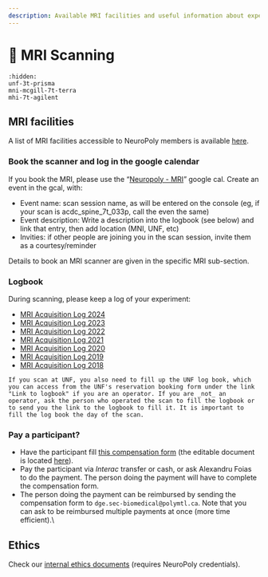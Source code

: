 ```yaml
---
description: Available MRI facilities and useful information about experiments.
---
```


# <span>🧲</span> MRI Scanning

```{toctree}
:hidden:
unf-3t-prisma
mni-mcgill-7t-terra
mhi-7t-agilent
```

## MRI facilities

A list of MRI facilities accessible to NeuroPoly members is available [here](https://neuropoly.gitbook.io/workspace/facilities#mri-facilities).&#x20;

### Book the scanner and log in the google calendar

If you book the MRI, please use the “[Neuropoly - MRI](https://calendar.google.com/calendar/embed?src=k4moiei5d2lh84iokouk6lt84o%40group.calendar.google.com\&ctz=America%2FToronto)” google cal. 
Create an event in the gcal, with:
* Event name: scan session name, as will be entered on the console (eg, if your scan is acdc_spine_7t_033p, call the even the same)
* Event description: Write a description into the logbook (see below) and link that entry, then add location (MNI, UNF, etc)
* Invities: if other people are joining you in the scan session, invite them as a courtesy/reminder 

Details to book an MRI scanner are given in the specific MRI sub-section.&#x20;

### Logbook

During scanning, please keep a log of your experiment:
* [MRI Acquisition Log 2024](https://docs.google.com/document/d/1vZoTsJZFyg95nKFR7eAA9pQkCwS28A7sO_KPa4QSOOs/edit)
* [MRI Acquisition Log 2023](https://docs.google.com/document/d/1jOUILCogZZwQpzgjjQC90nJdM0O-FURYzM9iWJFCLu8/edit)
* [MRI Acquisition Log 2022](https://docs.google.com/document/d/1TdBOc2zbDAyLAB5ps7Ls6vB4iISlsonbDusjUKxeYUc/edit)
* [MRI Acquisition Log 2021](https://docs.google.com/document/d/1NXUi0mshi7qaN\_Ge3A0J4dU4HSWhsBFGWA10gcXPphg/edit)
* [MRI Acquisition Log 2020](https://docs.google.com/document/d/1YqSS7ZC2LcPiDEyRfaXpCNyvHEjOPbB5OpELdMt9S1M/edit)
* [MRI Acquisition Log 2019](https://docs.google.com/document/d/1g8H2KxZ5NNIPmhCu9VIDr34VgskPOHVJBfOqMX7BHR8/edit)
* [MRI Acquisition Log 2018](https://docs.google.com/document/d/1AgnNL4Kl51Cl8J2h5VJhzOpB3O1EUrWy8\_mgb7dbvVA/edit)

```{warning}
If you scan at UNF, you also need to fill up the UNF log book, which you can access from the UNF's reservation booking form under the link "Link to logbook" if you are an operator. If you are _not_ an operator, ask the person who operated the scan to fill the logbook or to send you the link to the logbook to fill it. It is important to fill the log book the day of the scan.
```

### Pay a participant?

* Have the participant fill [this compensation form](https://drive.google.com/file/d/1lJw3trkPCvQSfN9paHt5WmiatLp8jmCI/view?usp=sharing) (the editable document is located [here](https://drive.google.com/drive/folders/1b9O\_sCaBzGxk97TPMjdBlS7biZnwC7Dl)).
* Pay the participant via _Interac_ transfer or cash, or ask Alexandru Foias to do the payment. The person doing the payment will have to complete the compensation form.
* The person doing the payment can be reimbursed by sending the compensation form to `dge.sec-biomedical@polymtl.ca`. Note that you can ask to be reimbursed multiple payments at once (more time efficient).\


## ​Ethics

Check our [internal ethics documents](https://docs.google.com/document/d/16Gkday0rOIOy\_Mn8yOUtXQ9il\_fbOufaHTe\_Ek5pAB0/edit?usp=sharing) (requires NeuroPoly credentials).[\
](https://neuropoly.gitbook.io/neuropoly-lab/mri-coils/7t-agilent-icm)

